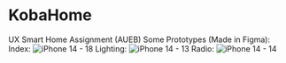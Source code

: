 # KobaHome
UX Smart Home Assignment (AUEB)
Some Prototypes (Made in Figma):
Index:
![iPhone 14 - 18](https://user-images.githubusercontent.com/124891002/236465480-f9215f5c-dcd9-4f75-93fc-8b48193790ba.jpg)
Lighting:
![iPhone 14 - 13](https://user-images.githubusercontent.com/124891002/236465495-5b820005-444e-493c-8558-2532029b76be.png)
Radio:
![iPhone 14 - 14](https://user-images.githubusercontent.com/124891002/236465497-4b57891c-8d19-440e-ac7f-d9d39b41a5af.png)
